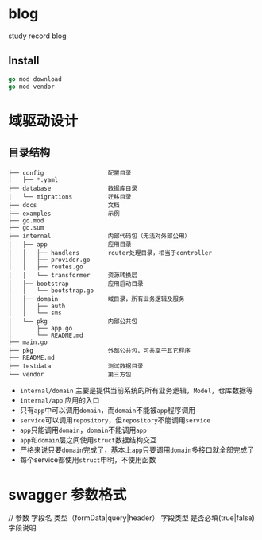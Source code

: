 # blog
study record blog


## Install
```go
go mod download
go mod vendor
```

# 域驱动设计
## 目录结构
```
├── config                  配置目录
│   ├── *.yaml
├── database                数据库目录
│   └── migrations          迁移目录
├── docs                    文档
├── examples                示例
├── go.mod                  
├── go.sum
├── internal                内部代码包（无法对外部公用）
│   ├── app                 应用目录
│   │   ├── handlers        router处理目录，相当于controller
│   │   ├── provider.go     
│   │   ├── routes.go
│   │   └── transformer     资源转换层
│   ├── bootstrap           应用启动目录
│   │   └── bootstrap.go
│   ├── domain              域目录，所有业务逻辑及服务
│   │   ├── auth            
│   │   └── sms
│   └── pkg                 内部公共包
│       ├── app.go
│       └── README.md
├── main.go
├── pkg                     外部公共包，可共享于其它程序
├── README.md
├── testdata                测试数据目录
└── vendor                  第三方包
```

- `internal/domain` 主要是提供当前系统的所有业务逻辑，`Model`，仓库数据等
- `internal/app` 应用的入口
- 只有`app`中可以调用`domain`，而`domain`不能被`app`程序调用
- `service`可以调用`repository`，但`repository`不能调用`service`
- `app`只能调用`domain`，`domain`不能调用`app`
- `app`和`domain`层之间使用`struct`数据结构交互
- 严格来说只要`domain`完成了，基本上`app`只要调用`domain`多接口就全部完成了
- 每个service都使用`struct`申明，不使用函数


# swagger 参数格式
// 参数 字段名 类型（formData|query|header） 字段类型 是否必填(true|false) 字段说明
